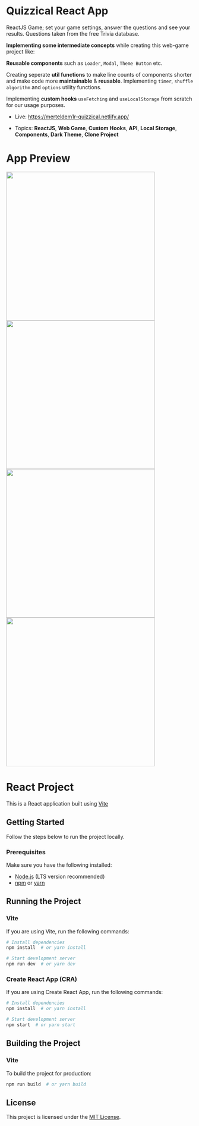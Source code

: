 # Quizzical React App

ReactJS Game; set your game settings, answer the questions and see your results. Questions taken from the free Trivia database.

**Implementing some intermediate concepts** while creating this web-game project like: 

**Reusable components** such as ```Loader```, 
```Modal```, ```Theme Button``` etc.

Creating seperate **util functions** to make line counts of components shorter and make code more **maintainable** & **reusable**. Implementing ```timer```, ```shuffle algorithm``` and ```options``` utility functions.

Implementing **custom hooks** ```useFetching``` and ```useLocalStorage``` from scratch for our usage purposes.

- Live: https://merteldem1r-quizzical.netlify.app/

- Topics: **ReactJS**, **Web Game**, **Custom Hooks**, **API**, **Local Storage**, **Components**, **Dark Theme**, **Clone Project**

# App Preview
<img width="400" src="https://user-images.githubusercontent.com/113149328/227804144-403f549b-ddc3-4f6a-8712-ee916c874407.png"> <img width="400" src="https://user-images.githubusercontent.com/113149328/227804153-e173bac8-d6ed-41ce-801e-fd53e2fa12d1.png"> <img width="400" src="https://user-images.githubusercontent.com/113149328/227804163-d099be68-c3c2-41de-9a19-ed6bb467d63f.png"> <img width="400" src="https://user-images.githubusercontent.com/113149328/227804177-2c122a87-57e5-4e16-a676-85ed29690675.png">

# React Project

This is a React application built using [Vite](https://vite.dev/)

## Getting Started

Follow the steps below to run the project locally.

### Prerequisites

Make sure you have the following installed:
- [Node.js](https://nodejs.org/) (LTS version recommended)
- [npm](https://www.npmjs.com/) or [yarn](https://yarnpkg.com/)

## Running the Project

### Vite

If you are using Vite, run the following commands:

```sh
# Install dependencies
npm install  # or yarn install

# Start development server
npm run dev  # or yarn dev
```

### Create React App (CRA)

If you are using Create React App, run the following commands:

```sh
# Install dependencies
npm install  # or yarn install

# Start development server
npm start  # or yarn start
```

## Building the Project

### Vite

To build the project for production:

```sh
npm run build  # or yarn build
```

## License

This project is licensed under the [MIT License](LICENSE).


